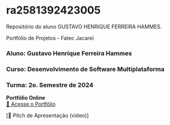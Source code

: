 # ra2581392423005
Repositório do aluno GUSTAVO HENRIQUE FERREIRA HAMMES.

Portfólio de Projetos - Fatec Jacareí
### Aluno: Gustavo Henrique Ferreira Hammes
### Curso: Desenvolvimento de Software Multiplataforma
### Turma: 2o. Semestre de 2024

**Portfólio Online**  
[🔗 Acesse o Portfólio](https://fatec-jacarei-dsm-portfolio.github.io/ra2581392423005/)  

[🎤 Pitch de Apresentação (vídeo)]